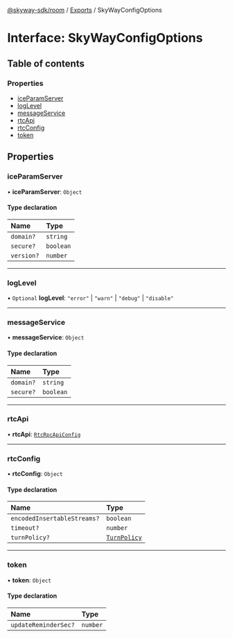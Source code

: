 [@skyway-sdk/room](../README.md) / [Exports](../modules.md) / SkyWayConfigOptions

# Interface: SkyWayConfigOptions

## Table of contents

### Properties

- [iceParamServer](SkyWayConfigOptions.md#iceparamserver)
- [logLevel](SkyWayConfigOptions.md#loglevel)
- [messageService](SkyWayConfigOptions.md#messageservice)
- [rtcApi](SkyWayConfigOptions.md#rtcapi)
- [rtcConfig](SkyWayConfigOptions.md#rtcconfig)
- [token](SkyWayConfigOptions.md#token)

## Properties

### iceParamServer

• **iceParamServer**: `Object`

#### Type declaration

| Name | Type |
| :------ | :------ |
| `domain?` | `string` |
| `secure?` | `boolean` |
| `version?` | `number` |

___

### logLevel

• `Optional` **logLevel**: ``"error"`` \| ``"warn"`` \| ``"debug"`` \| ``"disable"``

___

### messageService

• **messageService**: `Object`

#### Type declaration

| Name | Type |
| :------ | :------ |
| `domain?` | `string` |
| `secure?` | `boolean` |

___

### rtcApi

• **rtcApi**: [`RtcRpcApiConfig`](RtcRpcApiConfig.md)

___

### rtcConfig

• **rtcConfig**: `Object`

#### Type declaration

| Name | Type |
| :------ | :------ |
| `encodedInsertableStreams?` | `boolean` |
| `timeout?` | `number` |
| `turnPolicy?` | [`TurnPolicy`](../modules.md#turnpolicy) |

___

### token

• **token**: `Object`

#### Type declaration

| Name | Type |
| :------ | :------ |
| `updateReminderSec?` | `number` |
